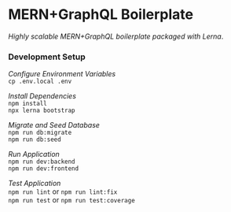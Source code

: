 # MERN+GraphQL Boilerplate  
_Highly scalable MERN+GraphQL boilerplate packaged with Lerna_. 

### Development Setup
_Configure Environment Variables_  
`cp .env.local .env`  

_Install Dependencies_  
`npm install`  
`npx lerna bootstrap`  

_Migrate and Seed Database_  
`npm run db:migrate`  
`npm run db:seed`  

_Run Application_  
`npm run dev:backend`  
`npm run dev:frontend`  

_Test Application_  
`npm run lint` or `npm run lint:fix`  
`npm run test` or `npm run test:coverage`  
